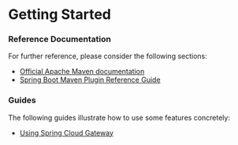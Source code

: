 # Getting Started

### Reference Documentation
For further reference, please consider the following sections:

* [Official Apache Maven documentation](https://maven.apache.org/guides/index.html)
* [Spring Boot Maven Plugin Reference Guide](https://docs.spring.io/spring-boot/docs/2.1.7.RELEASE/maven-plugin/)

### Guides
The following guides illustrate how to use some features concretely:

* [Using Spring Cloud Gateway](https://github.com/spring-cloud-samples/spring-cloud-gateway-sample)

